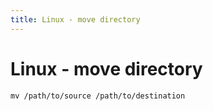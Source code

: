 ```yaml
---
title: Linux - move directory
---
```


<h1 class="header">Linux - move directory</h1>

```code
mv /path/to/source /path/to/destination
```
